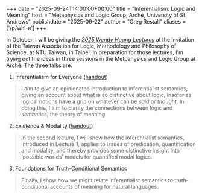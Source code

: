 +++
date = "2025-09-24T14:00:00+00:00"
title = "Inferentialism: Logic and Meaning"
host = "Metaphysics and Logic Group, Arché, University of St Andrews"
publishdate = "2025-09-22"
author = "Greg Restall"
aliases = ['/p/whl-a']
+++

In October, I will be giving the *[2025 Wendy Huang Lectures](https://consequently.org/p/whl)*
at the invitation of the Taiwan Association for Logic,
Methodology and Philosophy of Science, at NTU Taiwan, in Taipei.
In preparation for those lectures, I'm trying out the ideas in three 
sessions in the Metpahysics and Logic Group at Arché. The three talks 
are:

1. Inferentialism for Everyone ([handout](/handouts/whl-a-1.pdf))
> I aim to give an opinionated introduction to inferentialist
> semantics, giving an account about what is so distinctive about
> logic, insofar as logical notions have a grip on whatever can be
> _said_ or _thought_. In doing this, I aim to clarify the connections
> between logic and _semantics_, the theory of meaning.
2. Existence &amp; Modality ([handout](/handouts/whl-a-2.pdf))
> In the second lecture, I will show how the inferentialist
> semantics, introduced in Lecture 1, applies to issues of
> predication, quantification and modality, and thereby provides
> some distinctive insight into ‘possible worlds’ models for
> quantified modal logics.
3. Foundations for Truth-Conditional Semantics
> Finally, I show how we might relate inferentialist semantics to truth-conditional accounts of meaning for natural languages.


